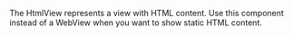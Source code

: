 The HtmlView represents a view with HTML content. 
Use this component instead of a WebView when you want to show static HTML content.